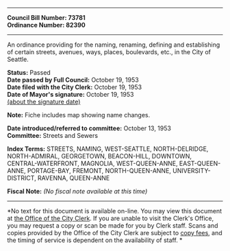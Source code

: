* * * * *  
  
**Council Bill Number: [](#h0)[](#h2)73781**   
**Ordinance Number: 82390**  
  
* * * * *  
  
An ordinance providing for the naming, renaming, defining and establishing of certain streets, avenues, ways, places, boulevards, etc., in the City of Seattle.  
  
**Status:** Passed   
**Date passed by Full Council:** October 19, 1953   
**Date filed with the City Clerk:** October 19, 1953   
**Date of Mayor's signature:** October 19, 1953   
[(about the signature date)](/~public/approvaldate.htm)   
  
**Note:** Fiche includes map showing name changes.  
  
  
**Date introduced/referred to committee:** October 13, 1953   
**Committee:** Streets and Sewers   
  
**Index Terms:** STREETS, NAMING, WEST-SEATTLE, NORTH-DELRIDGE, NORTH-ADMIRAL, GEORGETOWN, BEACON-HILL, DOWNTOWN, CENTRAL-WATERFRONT, MAGNOLIA, WEST-QUEEN-ANNE, EAST-QUEEN-ANNE, PORTAGE-BAY, FREMONT, NORTH-QUEEN-ANNE, UNIVERSITY-DISTRICT, RAVENNA, QUEEN-ANNE  
  
**Fiscal Note:** *(No fiscal note available at this time)*  
  
* * * * *  
  
*No text for this document is available on-line. You may view this document at [the Office of the City Clerk](http://www.seattle.gov/leg/clerk/contactUs.htm). If you are unable to visit the Clerk's Office, you may request a copy or scan be made for you by Clerk staff. Scans and copies provided by the Office of the City Clerk are subject to [copy fees](http://clerk.seattle.gov/~public/clerkfees.htm), and the timing of service is dependent on the availability of staff. *  
  
  

